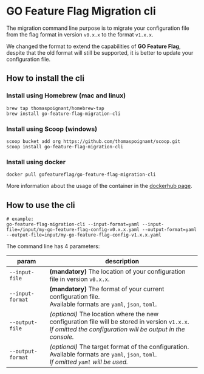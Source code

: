# GO Feature Flag Migration cli

The migration command line purpose is to migrate your configuration file from the flag format in version `v0.x.x` to the format `v1.x.x`.

We changed the format to extend the capabilities of **GO Feature Flag**, despite that the old format will still be
supported, it is better to update your configuration file.

## How to install the cli

### Install using Homebrew (mac and linux)
```shell
brew tap thomaspoignant/homebrew-tap
brew install go-feature-flag-migration-cli
```

### Install using Scoop (windows)
```shell
scoop bucket add org https://github.com/thomaspoignant/scoop.git
scoop install go-feature-flag-migration-cli
```

### Install using docker
```shell
docker pull gofeatureflag/go-feature-flag-migration-cli
```
More information about the usage of the container in the [dockerhub page](https://hub.docker.com/r/gofeatureflag/go-feature-flag-migration-cli).


## How to use the cli

```shell
# example:
go-feature-flag-migration-cli --input-format=yaml --input-file=/input/my-go-feature-flag-config-v0.x.x.yaml --output-format=yaml --output-file=input/my-go-feature-flag-config-v1.x.x.yaml
```

The command line has 4 parameters:

| param             | description                                                                                                                                                      |
|-------------------|------------------------------------------------------------------------------------------------------------------------------------------------------------------|
| `--input-file`    | **(mandatory)** The location of your configuration file in version `v0.x.x`.                                                                                     |
| `--input-format`  | **(mandatory)** The format of your current configuration file.<br/>Available formats are `yaml`, `json`, `toml`.                                                 |
| `--output-file`   | _(optional)_ The location where the new configuration file will be stored in version `v1.x.x`.<br/>_If omitted the configuration will be output in the console._ |
| `--output-format` | _(optional)_ The target format of the configuration.<br/>Available formats are `yaml`, `json`, `toml`.   <br/>_If omitted `yaml` will be used._                  |
